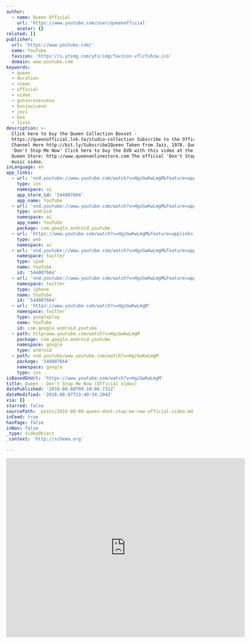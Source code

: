 ```yaml
---
author:
  - name: Queen Official
    url: 'https://www.youtube.com/user/queenofficial'
    avatar: {}
related: []
publisher:
  url: 'https://www.youtube.com/'
  name: YouTube
  favicon: 'https://s.ytimg.com/yts/img/favicon-vflz7uhzw.ico'
  domain: www.youtube.com
keywords:
  - queen
  - duration
  - views
  - official
  - video
  - gunsnrosesvevo
  - bonjovivevo
  - jovi
  - bon
  - livin
description: >-
  Click here to buy the Queen Collection Boxset -
  https://queenofficial.lnk.to/studio-collection Subscribe to the Official Queen
  Channel Here http://bit.ly/Subscribe2Queen Taken from Jazz, 1978. Queen -
  'Don't Stop Me Now' Click here to buy the DVD with this video at the Official
  Queen Store: http://www.queenonlinestore.com The official 'Don't Stop Me Now'
  music video.
inLanguage: en
app_links:
  - url: 'vnd.youtube://www.youtube.com/watch?v=HgzGwKwLmgM&feature=applinks'
    type: ios
    namespace: ai
    app_store_id: '544007664'
    app_name: YouTube
  - url: 'vnd.youtube://www.youtube.com/watch?v=HgzGwKwLmgM&feature=applinks'
    type: android
    namespace: ai
    app_name: YouTube
    package: com.google.android.youtube
  - url: 'https://www.youtube.com/watch?v=HgzGwKwLmgM&feature=applinks'
    type: web
    namespace: ai
  - url: 'vnd.youtube://www.youtube.com/watch?v=HgzGwKwLmgM&feature=applinks'
    namespace: twitter
    type: ipad
    name: YouTube
    id: '544007664'
  - url: 'vnd.youtube://www.youtube.com/watch?v=HgzGwKwLmgM&feature=applinks'
    namespace: twitter
    type: iphone
    name: YouTube
    id: '544007664'
  - url: 'https://www.youtube.com/watch?v=HgzGwKwLmgM'
    namespace: twitter
    type: googleplay
    name: YouTube
    id: com.google.android.youtube
  - path: http/www.youtube.com/watch?v=HgzGwKwLmgM
    package: com.google.android.youtube
    namespace: google
    type: android
  - path: vnd.youtube/www.youtube.com/watch?v=HgzGwKwLmgM
    package: '544007664'
    namespace: google
    type: ios
isBasedOnUrl: 'https://www.youtube.com/watch?v=HgzGwKwLmgM'
title: Queen - Don't Stop Me Now (Official Video)
datePublished: '2016-08-08T00:10:06.731Z'
dateModified: '2016-08-07T23:40:34.204Z'
via: {}
starred: false
sourcePath: _posts/2016-08-08-queen-dont-stop-me-now-official-video.md
inFeed: true
hasPage: false
inNav: false
_type: VideoObject
_context: 'http://schema.org'

---
```

<iframe src="https://cdn.embedly.com/widgets/media.html?src=https%3A%2F%2Fwww.youtube.com%2Fembed%2FHgzGwKwLmgM%3Ffeature%3Doembed&amp;url=http%3A%2F%2Fwww.youtube.com%2Fwatch%3Fv%3DHgzGwKwLmgM&amp;image=https%3A%2F%2Fi.ytimg.com%2Fvi%2FHgzGwKwLmgM%2Fhqdefault.jpg&amp;key=b7d04c9b404c499eba89ee7072e1c4f7&amp;type=text%2Fhtml&amp;schema=youtube" width="640" height="480" scrolling="no" frameborder="0" allowfullscreen="" style=""></iframe>